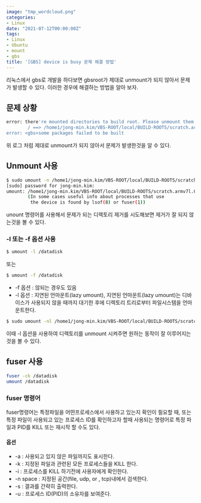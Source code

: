 ```yaml
---
image: "tmp_wordcloud.png"
categories:
- Linux
date: "2021-07-12T00:00:00Z"
tags:
- Linux
- Ubuntu
- mount
- gbs
title: '[GBS] device is busy 문제 해결 방법'
---
```


리눅스에서 gbs로 개발을 하다보면 gbsroot가 제대로 unmount가 되지 않아서 문제가 발생할 수 있다. 이러한 경우에 해결하는 방법을 알아 보자.

## 문제 상황 

``` bash
error: there're mounted directories to build root. Please unmount them manually to avoid being deleted unexpectly:
        / ==> /home1/jong-min.kim/VBS-ROOT/local/BUILD-ROOTS/scratch.armv7l.0/dev/shm
error: <gbs>some packages failed to be built
```
위 로그 처럼 제대로 unmount가 되지 않아서 문제가 발생한것을 알 수 있다.

## Unmount 사용

``` bash
$ sudo umount -n /home1/jong-min.kim/VBS-ROOT/local/BUILD-ROOTS/scratch.armv7l.0/dev/shm
[sudo] password for jong-min.kim:
umount: /home1/jong-min.kim/VBS-ROOT/local/BUILD-ROOTS/scratch.armv7l.0/dev/shm: device is busy.
        (In some cases useful info about processes that use
         the device is found by lsof(8) or fuser(1))
```

unount 명령어를 사용해서 문제가 되는 디렉토리 제거를 시도해보면 제거가 잘 되지 않는것을 볼 수 있다.

### -l 또는 -f 옵션 사용

```bash
$ umount -l /datadisk
```
또는
```bash
$ umount -f /datadisk
```
* -f 옵션 : 않되는 경우도 있음
* -l 옵션 : 지연된 언마운트(lazy umount), 지연된 언마운트(lazy umount)는 디바이스가 사용되지 않을 때까지 대기한 후에 디렉토리 트리로부터 파일시스템을 언마운트한다.

``` bash
$ sudo umount -nl /home1/jong-min.kim/VBS-ROOT/local/BUILD-ROOTS/scratch.armv7l.0/dev/shm
```

이때 -l 옵션을 사용하여 디렉토리를 unmount 시켜주면 원하는 동작이 잘 이루어지는것을 볼 수 있다.

## fuser 사용
```bash
fuser -ck /datadisk
umount /datadisk
```

### fuser 명령어 

fuser명령어는 특정파일을 어떤프로세스에서 사용하고 있는지 확인이 필요할 때, 또는 특정 파일이 사용되고 있는 프로세스 ID를 확인하고자 할때 사용되는 명령어로 특정 파일과 PID를 KILL 또는 재시작 할 수도 있다.

#### 옵션
* -a : 사용되고 있지 않은 파일까지도 표시한다.
* -k : 지정된 파일과 관련된 모든 프로세스들을 KILL 한다.
* -i : 프로세스를 KILL 하기전에 사용자에게 확인한다.
* -n space : 지정된 공간(file, udp, or , tcp)내에서 검색한다.
* -s : 결과를 간략히 출력한다.
* -u : 프로세스 ID(PID)의 소유자를 보여준다.